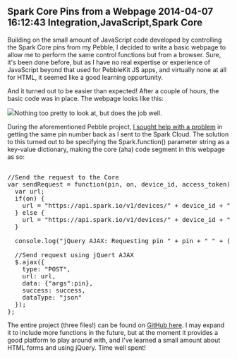 Spark Core Pins from a Webpage
2014-04-07 16:12:43
Integration,JavaScript,Spark Core
---

Building on the small amount of JavaScript code developed by controlling the Spark Core pins from my Pebble, I decided to write a basic webpage to allow me to perform the same control functions but from a browser. Sure, it's been done before, but as I have no real expertise or experience of JavaScript beyond that used for PebbleKit JS apps, and virtually none at all for HTML, it seemed like a good learning opportunity.

And it turned out to be easier than expected! After a couple of hours, the basic code was in place. The webpage looks like this:

<a href="http://ninedof.files.wordpress.com/2014/04/jquery-core.png">![](http://ninedof.files.wordpress.com/2014/04/jquery-core.png)</a>Nothing too pretty to look at, but does the job well.

During the aforementioned Pebble project, <a href="https://community.spark.io/t/pin-argument-for-spark-function-is-always-0-solved/3794" title="Forum post">I sought help with a problem</a> in getting the same pin number back as I sent to the Spark Cloud. The solution to this turned out to be specifying the Spark.function() parameter string as a key-value dictionary, making the core (aha) code segment in this webpage as so:

<!-- language="js" -->
<pre><div class="code-block">
//Send the request to the Core
var sendRequest = function(pin, on, device_id, access_token) {
  var url;
  if(on) {
    url = "https://api.spark.io/v1/devices/" + device_id + "/on?access_token=" + access_token;
  } else {
    url = "https://api.spark.io/v1/devices/" + device_id + "/off?access_token=" + access_token;
  }

  console.log("jQuery AJAX: Requesting pin " + pin + " " + (on == true ? "on" : "off") + "...");

  //Send request using jQuert AJAX
  $.ajax({
    type: "POST",
    url: url,
    data: {"args":pin},
    success: success,
    dataType: "json"
  });
};
</div></pre>

The entire project (three files!) can be found on <a title="Source code" href="https://github.com/C-D-Lewis/core-pins-js/tree/master">GitHub here</a>. I may expand it to include more functions in the future, but at the moment it provides a good platform to play around with, and I've learned a small amount about HTML forms and using jQuery. Time well spent!

&nbsp;
